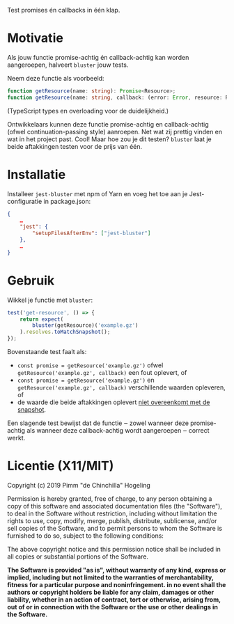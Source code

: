 Test promises én callbacks in één klap.

# Motivatie

Als jouw functie promise-achtig én callback-achtig kan worden aangeroepen, halveert `bluster` jouw tests.

Neem deze functie als voorbeeld:
```typescript
function getResource(name: string): Promise<Resource>;
function getResource(name: string, callback: (error: Error, resource: Resource) => void): void;
```
(TypeScript types en overloading voor de duidelijkheid.)

Ontwikkelaars kunnen deze functie promise-achtig en callback-achtig (ofwel continuation-passing style) aanroepen. Net wat zij prettig vinden en wat in het project past. Cool! Maar hoe zou je dit testen? `bluster` laat je beide aftakkingen testen voor de prijs van één.

# Installatie

Installeer `jest-bluster` met npm of Yarn en voeg het toe aan je Jest-configuratie in package.json:
```json
{
	…
	"jest": {
		"setupFilesAfterEnv": ["jest-bluster"]
	},
	…
}
```

# Gebruik

Wikkel je functie met `bluster`:
``` javascript
test('get-resource', () => {
	return expect(
		bluster(getResource)('example.gz')
	).resolves.toMatchSnapshot();
});
```

Bovenstaande test faalt als:
 * `const promise = getResource('example.gz')` ofwel `getResource('example.gz', callback)` een fout oplevert, of
 * `const promise = getResource('example.gz')` en `getResource('example.gz', callback)` verschillende waarden opleveren, of
 * de waarde die beide aftakkingen oplevert [niet overeenkomt met de snapshot][jest-snapshots].

Een slagende test bewijst dat de functie ‒ zowel wanneer deze promise-achtig als wanneer deze callback-achtig wordt aangeroepen ‒ correct werkt.

# Licentie (X11/MIT)
Copyright (c) 2019 Pimm "de Chinchilla" Hogeling

Permission is hereby granted, free of charge, to any person obtaining a copy of this software and associated documentation files (the "Software"), to deal in the Software without restriction, including without limitation the rights to use, copy, modify, merge, publish, distribute, sublicense, and/or sell copies of the Software, and to permit persons to whom the Software is furnished to do so, subject to the following conditions:

The above copyright notice and this permission notice shall be included in all copies or substantial portions of the Software.

**The Software is provided "as is", without warranty of any kind, express or implied, including but not limited to the warranties of merchantability, fitness for a particular purpose and noninfringement. in no event shall the authors or copyright holders be liable for any claim, damages or other liability, whether in an action of contract, tort or otherwise, arising from, out of or in connection with the Software or the use or other dealings in the Software.**


[jest-snapshots]: https://jestjs.io/docs/snapshot-testing